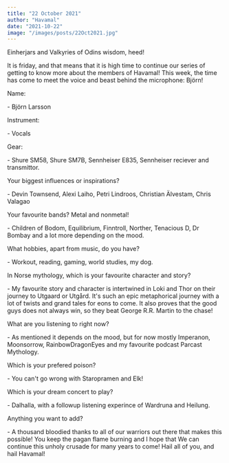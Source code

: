 ```yaml
---
title: "22 October 2021"
author: "Havamal"
date: "2021-10-22"
image: "/images/posts/22Oct2021.jpg"
---
```


Einherjars and Valkyries of Odins wisdom, heed!

It is friday, and that means that it is high time to continue our series of getting to know more about the members of Havamal! This week, the time has come to meet the voice and beast behind the microphone: Björn!

Name:

\- Björn Larsson

Instrument:

\- Vocals

Gear:

\- Shure SM58, Shure SM7B, Sennheiser E835, Sennheiser reciever and transmittor.

Your biggest influences or inspirations?

\- Devin Townsend, Alexi Laiho, Petri Lindroos, Christian Älvestam, Chris Valagao

Your favourite bands? Metal and nonmetal!

\- Children of Bodom, Equilibrium, Finntroll, Norther, Tenacious D, Dr Bombay and a lot more depending on the mood.

What hobbies, apart from music, do you have?

\- Workout, reading, gaming, world studies, my dog.

In Norse mythology, which is your favourite character and story?

\- My favourite story and character is intertwined in Loki and Thor on their journey to Utgaard or Utgård. It's such an epic metaphorical journey with a lot of twists and grand tales for eons to come. It also proves that the good guys does not always win, so they beat George R.R. Martin to the chase!

What are you listening to right now?

\- As mentioned it depends on the mood, but for now mostly Imperanon, Moonsorrow, RainbowDragonEyes and my favourite podcast Parcast Mythology.

Which is your prefered poison?

\- You can't go wrong with Staropramen and Elk!

Which is your dream concert to play?

\- Dalhalla, with a followup listening experince of Wardruna and Heilung.

Anything you want to add?

\- A thousand bloodied thanks to all of our warriors out there that makes this possible! You keep the pagan flame burning and I hope that We can continue this unholy crusade for many years to come! Hail all of you, and hail Havamal!